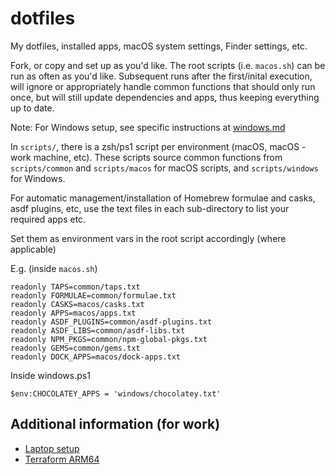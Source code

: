 # dotfiles

My dotfiles, installed apps, macOS system settings, Finder settings, etc.

Fork, or copy and set up as you'd like. The root scripts (i.e. `macos.sh`) can be run as often as you'd like. Subsequent runs after the first/inital execution, will ignore or appropriately handle common functions that should only run once, but will still update dependencies and apps, thus keeping everything up to date.

Note: For Windows setup, see specific instructions at [windows.md](windows.md)

In `scripts/`, there is a zsh/ps1 script per environment (macOS, macOS - work machine, etc). These scripts source common functions from `scripts/common` and `scripts/macos` for macOS scripts, and `scripts/windows` for Windows.

For automatic management/installation of Homebrew formulae and casks, asdf plugins, etc, use the text files in each sub-directory to list your required apps etc.

Set them as environment vars in the root script accordingly (where applicable)

E.g. (inside `macos.sh`)

```
readonly TAPS=common/taps.txt
readonly FORMULAE=common/formulae.txt
readonly CASKS=macos/casks.txt
readonly APPS=macos/apps.txt
readonly ASDF_PLUGINS=common/asdf-plugins.txt
readonly ASDF_LIBS=common/asdf-libs.txt
readonly NPM_PKGS=common/npm-global-pkgs.txt
readonly GEMS=common/gems.txt
readonly DOCK_APPS=macos/dock-apps.txt
```

Inside windows.ps1

```
$env:CHOCOLATEY_APPS = 'windows/chocolatey.txt'
```

## Additional information (for work)

- [Laptop setup](https://qantas-hotels.atlassian.net/wiki/spaces/SQADHOT/pages/2232254496/Laptop+Setup)
- [Terraform ARM64](https://qantas-hotels.atlassian.net/wiki/spaces/infra/pages/2236547073/M1+provider+fix)
